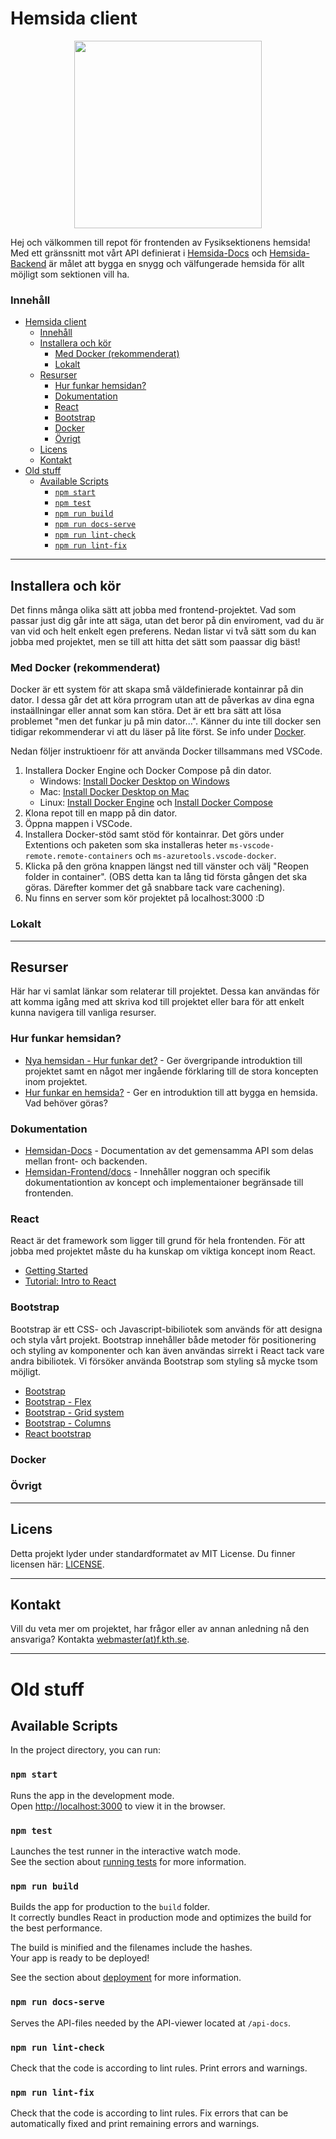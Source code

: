 # Hemsida client

<p align="center">
    <img src="./src/mediafiles/placeholder_images/Fysiksektionen_logo.svg" width="300" height="300" alt=""/>
</p>

Hej och välkommen till repot för frontenden av Fysiksektionens hemsida! Med ett gränssnitt mot vårt API definierat i [Hemsida-Docs](https://github.com/Fysiksektionen/Hemsida-Docs) och [Hemsida-Backend](https://github.com/Fysiksektionen/Hemsida-Backend) är målet att bygga en snygg och välfungerade hemsida för allt möjligt som sektionen vill ha.

### Innehåll
- [Hemsida client](#hemsida-client)
    - [Innehåll](#innehåll)
  - [Installera och kör](#installera-och-kör)
    - [Med Docker (rekommenderat)](#med-docker-rekommenderat)
    - [Lokalt](#lokalt)
  - [Resurser](#resurser)
    - [Hur funkar hemsidan?](#hur-funkar-hemsidan)
    - [Dokumentation](#dokumentation)
    - [React](#react)
    - [Bootstrap](#bootstrap)
    - [Docker](#docker)
    - [Övrigt](#övrigt)
  - [Licens](#licens)
  - [Kontakt](#kontakt)
- [Old stuff](#old-stuff)
  - [Available Scripts](#available-scripts)
    - [`npm start`](#npm-start)
    - [`npm test`](#npm-test)
    - [`npm run build`](#npm-run-build)
    - [`npm run docs-serve`](#npm-run-docs-serve)
    - [`npm run lint-check`](#npm-run-lint-check)
    - [`npm run lint-fix`](#npm-run-lint-fix)

--------------------------------------------
## Installera och kör
Det finns många olika sätt att jobba med frontend-projektet. Vad som passar just dig går inte att säga, utan det beror på din enviroment, vad du är van vid och helt enkelt egen preferens. Nedan listar vi två sätt som du kan jobba med projektet, men se till att hitta det sätt som paassar dig bäst!

### Med Docker (rekommenderat)
Docker är ett system för att skapa små väldefinierade kontainrar på din dator. I dessa går det att köra prrogram utan att de påverkas av dina egna instaällningar eller annat som kan störa. Det är ett bra sätt att lösa problemet "men det funkar ju på min dator...". Känner du inte till docker sen tidigar rekommenderar vi att du läser på lite först. Se info under [Docker](#docker).

Nedan följer instruktioenr för att använda Docker tillsammans med VSCode.

1. Installera Docker Engine och Docker Compose på din dator.
     - Windows: [Install Docker Desktop on Windows](https://docs.docker.com/docker-for-windows/install/)
     - Mac: [Install Docker Desktop on Mac](https://docs.docker.com/docker-for-mac/install/)
     - Linux: [Install Docker Engine](https://docs.docker.com/engine/install/) och [Install Docker Compose](https://docs.docker.com/compose/install/)
2. Klona repot till en mapp på din dator.
3. Öppna mappen i VSCode.
4. Installera Docker-stöd samt stöd för kontainrar. Det görs under Extentions och paketen som ska installeras heter `ms-vscode-remote.remote-containers` och `ms-azuretools.vscode-docker`.
5. Klicka på den gröna knappen längst ned till vänster och välj "Reopen folder in container". (OBS detta kan ta lång tid första gången det ska göras. Därefter kommer det gå snabbare tack vare cachening).
6. Nu finns en server som kör projektet på localhost:3000 :D

### Lokalt


--------------------------------------------
## Resurser
Här har vi samlat länkar som relaterar till projektet. Dessa kan användas för att komma igång med att skriva kod till projektet eller bara för att enkelt kunna navigera till vanliga resurser.

### Hur funkar hemsidan?
- [Nya hemsidan - Hur funkar det?](https://docs.google.com/document/d/1T447S6-wQkiHaMsznp7zZLlhvQuiFR7D7veq_GSpV7w/edit?usp=sharing) - Ger övergripande introduktion till projektet samt en något mer ingående förklaring till de stora koncepten inom projektet.
- [Hur funkar en hemsida?](https://docs.google.com/presentation/d/108EhkgI9oQ9c-gYYEzZpaNbk7iC9T2lgNGNW6eerLNw/edit?usp=sharing) - Ger en introduktion till att bygga en hemsida. Vad behöver göras?

### Dokumentation
- [Hemsidan-Docs](https://github.com/Fysiksektionen/Hemsida-Docs) - Documentation av det gemensamma API som delas mellan front- och backenden.
- [Hemsidan-Frontend/docs](https://github.com/Fysiksektionen/Hemsida-Frontend/tree/main/docs) - Innehåller noggran och specifik dokumentationtion av koncept och implementaioner begränsade till frontenden.

### React
React är det framework som ligger till grund för hela frontenden. För att jobba med projektet måste du ha kunskap om viktiga koncept inom React.

- [Getting Started](https://reactjs.org/docs/getting-started.html)
- [Tutorial: Intro to React](https://reactjs.org/tutorial/tutorial.html)

### Bootstrap
Bootstrap är ett CSS- och Javascript-bibiliotek som används för att designa och styla vårt projekt. Bootstrap innehåller både metoder för positionering och styling av komponenter och kan även användas sirrekt i React tack vare andra bibiliotek. Vi försöker använda Bootstrap som styling så mycke tsom möjligt.

- [Bootstrap](https://getbootstrap.com/)
- [Bootstrap - Flex](https://getbootstrap.com/docs/5.0/utilities/flex/)
- [Bootstrap - Grid system](https://getbootstrap.com/docs/5.0/layout/grid/)
- [Bootstrap - Columns](https://getbootstrap.com/docs/5.0/layout/columns/)
- [React bootstrap](https://react-bootstrap.github.io/components/alerts/)



### Docker

### Övrigt


--------------------------------------------
## Licens
Detta projekt lyder under standardformatet av MIT License. Du finner licensen här: [LICENSE](LICENSE).

--------------------------------------------
## Kontakt
Vill du veta mer om projektet, har frågor eller av annan anledning nå den ansvariga? Kontakta [webmaster(at)f.kth.se](mailto:webmaster@f.kth.se).

--------------------------------------------
# Old stuff
## Available Scripts

In the project directory, you can run:

### `npm start`

Runs the app in the development mode.\
Open [http://localhost:3000](http://localhost:3000) to view it in the browser.

### `npm test`

Launches the test runner in the interactive watch mode.\
See the section about [running tests](https://facebook.github.io/create-react-app/docs/running-tests) for more information.

### `npm run build`

Builds the app for production to the `build` folder.\
It correctly bundles React in production mode and optimizes the build for the best performance.

The build is minified and the filenames include the hashes.\
Your app is ready to be deployed!

See the section about [deployment](https://facebook.github.io/create-react-app/docs/deployment) for more information.

### `npm run docs-serve`

Serves the API-files needed by the API-viewer located at `/api-docs`. 


### `npm run lint-check`

Check that the code is according to lint rules. Print errors and warnings.

### `npm run lint-fix`

Check that the code is according to lint rules. Fix errors that can be automatically fixed and print remaining errors and warnings.
